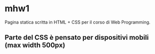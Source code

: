 # mhw1
Pagina statica scritta in HTML + CSS per il corso di Web Programming.

## Parte del CSS è pensato per dispositivi mobili (max width 500px)
